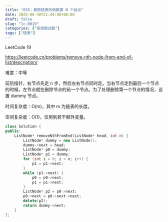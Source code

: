 ```yaml
---
title: "035：删除链表的倒数第 N 个结点"
date: 2025-06-30T21:44:08+08:00
draft: false
slug: "lc-0019"
categories: ["高频面试题"]
tags: ["链表"]
---
```


LeetCode 19

https://leetcode.cn/problems/remove-nth-node-from-end-of-list/description/

难度：中等

前后指针，右节点先走 n 步，然后左右节点同时走。当右节点走到最后一个节点的时候，左节点就在删除节点的前一个节点。为了处理删除第一个节点的情况，设置 dummy 节点。

时间复杂度：O(m)，其中 m 为链表的长度。

空间复杂度：O(1)，仅用到若干额外变量。

<!--more-->

```cpp
class Solution {
public:
    ListNode* removeNthFromEnd(ListNode* head, int n) {
        ListNode* dummy = new ListNode();
        dummy->next = head;
        ListNode* p0 = dummy;
        ListNode* p1 = dummy;
        for (int i = 0; i < n; i++) {
            p1 = p1->next;
        }
        while (p1->next) {
            p0 = p0->next;
            p1 = p1->next;
        }
        ListNode* p2 = p0->next;
        p0->next = p0->next->next;
        delete(p2);
        return dummy->next;
    }
};
```
